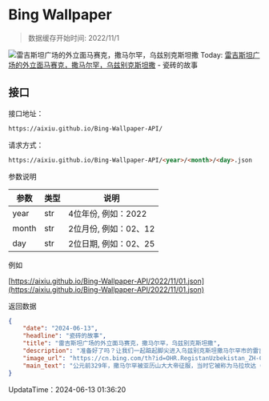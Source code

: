 # Bing Wallpaper

> 数据缓存开始时间: 2022/11/1

![雷吉斯坦广场的外立面马赛克，撒马尔罕，乌兹别克斯坦撒](https://cn.bing.com/th?id=OHR.RegistanUzbekistan_ZH-CN7850329702_1920x1080.webp)
Today: [雷吉斯坦广场的外立面马赛克，撒马尔罕，乌兹别克斯坦撒](https://cn.bing.com/th?id=OHR.RegistanUzbekistan_ZH-CN7850329702_1920x1080.webp) - 瓷砖的故事

## 接口

接口地址：

```html
https://aixiu.github.io/Bing-Wallpaper-API/
```

请求方式：

```html
https://aixiu.github.io/Bing-Wallpaper-API/<year>/<month>/<day>.json
```

参数说明

| 参数 | 类型 | 说明 |
| - | - | - |
| year | str | 4位年份, 例如：2022 |
| month | str | 2位月份, 例如：02、12 |
| day | str | 2位日期, 例如：02、25 |

例如

[https://aixiu.github.io/Bing-Wallpaper-API/2022/11/01.json](https://aixiu.github.io/Bing-Wallpaper-API/2022/11/01.json)

返回数据

```json
{
    "date": "2024-06-13",
    "headline": "瓷砖的故事",
    "title": "雷吉斯坦广场的外立面马赛克，撒马尔罕，乌兹别克斯坦撒",
    "description": "准备好了吗？让我们一起踮起脚尖进入乌兹别克斯坦撒马尔罕市的雷吉斯坦广场。在波斯语中，雷吉斯坦意为“沙地”或“沙漠”，它是帖木儿帝国时期的活动中心。广场上的建筑风格体现了“帖木儿文艺复兴”的精髓，这是一个文化和知识复兴的时期，在公元14世纪至16世纪初期席卷了整个穆斯林世界。",
    "image_url": "https://cn.bing.com/th?id=OHR.RegistanUzbekistan_ZH-CN7850329702_1920x1080.webp",
    "main_text": "公元前329年，撒马尔罕被亚历山大大帝征服，当时它被称为马拉坎达（希腊语为Mαράκανδα）。在1220年被成吉思汗领导的蒙古人征服之前，这座城市曾先后被伊朗和突厥的统治者统治。"
}
```

UpdataTime：2024-06-13 01:36:20
